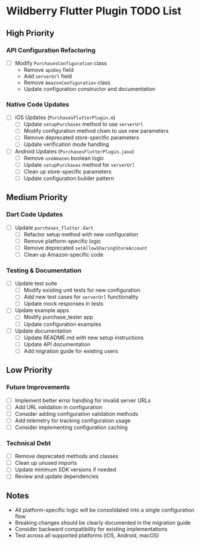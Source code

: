# Wildberry Flutter Plugin TODO List

## High Priority

### API Configuration Refactoring
- [ ] Modify `PurchasesConfiguration` class
  - Remove `apiKey` field
  - Add `serverUrl` field
  - Remove `AmazonConfiguration` class
  - Update configuration constructor and documentation

### Native Code Updates
- [ ] iOS Updates (`PurchasesFlutterPlugin.m`)
  - [ ] Update `setupPurchases` method to use `serverUrl`
  - [ ] Modify configuration method chain to use new parameters
  - [ ] Remove deprecated store-specific parameters
  - [ ] Update verification mode handling

- [ ] Android Updates (`PurchasesFlutterPlugin.java`)
  - [ ] Remove `useAmazon` boolean logic
  - [ ] Update `setupPurchases` method for `serverUrl`
  - [ ] Clean up store-specific parameters
  - [ ] Update configuration builder pattern

## Medium Priority

### Dart Code Updates
- [ ] Update `purchases_flutter.dart`
  - [ ] Refactor setup method with new configuration
  - [ ] Remove platform-specific logic
  - [ ] Remove deprecated `setAllowSharingStoreAccount`
  - [ ] Clean up Amazon-specific code

### Testing & Documentation
- [ ] Update test suite
  - [ ] Modify existing unit tests for new configuration
  - [ ] Add new test cases for `serverUrl` functionality
  - [ ] Update mock responses in tests
- [ ] Update example apps
  - [ ] Modify purchase_tester app
  - [ ] Update configuration examples
- [ ] Update documentation
  - [ ] Update README.md with new setup instructions
  - [ ] Update API documentation
  - [ ] Add migration guide for existing users

## Low Priority

### Future Improvements
- [ ] Implement better error handling for invalid server URLs
- [ ] Add URL validation in configuration
- [ ] Consider adding configuration validation methods
- [ ] Add telemetry for tracking configuration usage
- [ ] Consider implementing configuration caching

### Technical Debt
- [ ] Remove deprecated methods and classes
- [ ] Clean up unused imports
- [ ] Update minimum SDK versions if needed
- [ ] Review and update dependencies

## Notes
- All platform-specific logic will be consolidated into a single configuration flow
- Breaking changes should be clearly documented in the migration guide
- Consider backward compatibility for existing implementations
- Test across all supported platforms (iOS, Android, macOS)